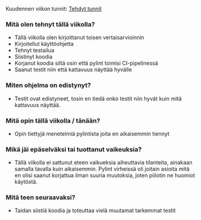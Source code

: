 Kuudennen viikon tunnit: [Tehdyt tunnit](https://github.com/BananaMayo/Connect4/blob/main/Dokumentaatio/Ty%C3%B6tunnit.md#viikko6)

### Mitä olen tehnyt tällä viikolla?

- Tällä viikolla olen kirjoittanut toisen vertaisarvioinnin
-  Kirjoitellut käyttöohjetta
-  Tehnyt testailua
-  Siistinyt koodia
-  Korjanut koodia siltä osin että pylint toimisi CI-pipelinessä
-  Saanut testit niin että kattavuus näyttää hyvälle

### Miten ohjelma on edistynyt?

- Testit ovat edistyneet, tosin en tiedä onko testit niin hyvät kuin mitä kattavuus näyttää.

### Mitä opin tällä viikolla / tänään?

- Opin tiettyjä menetelmiä pylintista joita en aikaisemmin tiennyt

### Mikä jäi epäselväksi tai tuottanut vaikeuksia?
 
- Tällä viikolla ei sattunut eteen vaikueksia aiheuttavia tilanteita, ainakaan samalla tavalla kuin aikaisemmin. Pylint virheissä
oli joitain asioita mitä en olisi saanut korjattua ilman suuria muutoksia, joten piilotin ne huomiot käytöstä.

### Mitä teen seuraavaksi?

- Taidan siistiä koodia ja toteuttaa vielä muutamat tarkemmat testit
